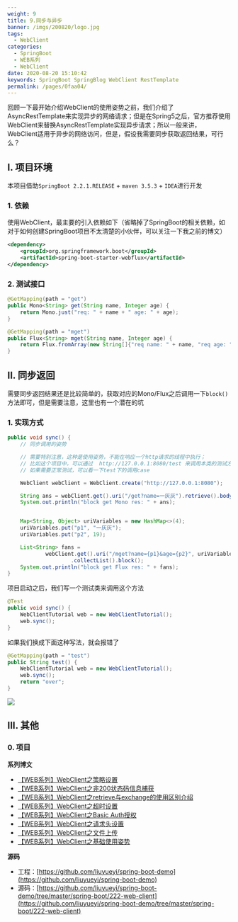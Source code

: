 ```yaml
---
weight: 9
title: 9.同步与异步
banner: /imgs/200820/logo.jpg
tags: 
  - WebClient
categories: 
  - SpringBoot
  - WEB系列
  - WebClient
date: 2020-08-20 15:10:42
keywords: SpringBoot SpringBlog WebClient RestTemplate
permalink: /pages/0faa04/
---
```


回顾一下最开始介绍WebClient的使用姿势之前，我们介绍了AsyncRestTemplate来实现异步的网络请求；但是在Spring5之后，官方推荐使用WebClient来替换AsyncRestTemplate实现异步请求；所以一般来讲，WebClient适用于异步的网络访问，但是，假设我需要同步获取返回结果，可行么？

<!-- more -->


## I. 项目环境

本项目借助`SpringBoot 2.2.1.RELEASE` + `maven 3.5.3` + `IDEA`进行开发

### 1. 依赖

使用WebClient，最主要的引入依赖如下（省略掉了SpringBoot的相关依赖，如对于如何创建SpringBoot项目不太清楚的小伙伴，可以关注一下我之前的博文）

```xml
<dependency>
    <groupId>org.springframework.boot</groupId>
    <artifactId>spring-boot-starter-webflux</artifactId>
</dependency>
```

### 2. 测试接口

```java
@GetMapping(path = "get")
public Mono<String> get(String name, Integer age) {
    return Mono.just("req: " + name + " age: " + age);
}

@GetMapping(path = "mget")
public Flux<String> mget(String name, Integer age) {
    return Flux.fromArray(new String[]{"req name: " + name, "req age: " + age});
}
```

## II. 同步返回

需要同步返回结果还是比较简单的，获取对应的Mono/Flux之后调用一下`block()`方法即可，但是需要注意，这里也有一个潜在的坑

### 1. 实现方式

```java
public void sync() {
    // 同步调用的姿势

    // 需要特别注意，这种是使用姿势，不能在响应一个http请求的线程中执行；
    // 比如这个项目中，可以通过  http://127.0.0.1:8080/test 来调用本类的测试方法；但本方法如果被这种姿势调用，则会抛异常；
    // 如果需要正常测试，可以看一下test下的调用case

    WebClient webClient = WebClient.create("http://127.0.0.1:8080");

    String ans = webClient.get().uri("/get?name=一灰灰").retrieve().bodyToMono(String.class).block();
    System.out.println("block get Mono res: " + ans);


    Map<String, Object> uriVariables = new HashMap<>(4);
    uriVariables.put("p1", "一灰灰");
    uriVariables.put("p2", 19);

    List<String> fans =
            webClient.get().uri("/mget?name={p1}&age={p2}", uriVariables).retrieve().bodyToFlux(String.class)
                    .collectList().block();
    System.out.println("block get Flux res: " + fans);
}
```

项目启动之后，我们写一个测试类来调用这个方法

```java
@Test
public void sync() {
    WebClientTutorial web = new WebClientTutorial();
    web.sync();
}
```

如果我们换成下面这种写法，就会报错了

```java
@GetMapping(path = "test")
public String test() {
    WebClientTutorial web = new WebClientTutorial();
    web.sync();
    return "over";
}
```

![](/imgs/200820/00.jpg)


## III. 其他

### 0. 项目

**系列博文**

- [【WEB系列】WebClient之策略设置](http://spring.hhui.top/spring-blog/2020/08/11/200811-SpringBoot%E7%B3%BB%E5%88%97WebClient%E4%B9%8B%E7%AD%96%E7%95%A5%E8%AE%BE%E7%BD%AE/)
- [【WEB系列】WebClient之非200状态码信息捕获](http://spring.hhui.top/spring-blog/2020/08/03/200803-SpringBoot%E7%B3%BB%E5%88%97WebClient%E4%B9%8B%E9%9D%9E200%E7%8A%B6%E6%80%81%E7%A0%81%E4%BF%A1%E6%81%AF%E6%8D%95%E8%8E%B7/)
- [【WEB系列】WebClient之retrieve与exchange的使用区别介绍](http://spring.hhui.top/spring-blog/2020/07/28/200728-SpringBoot%E7%B3%BB%E5%88%97WebClient%E4%B9%8Bretrieve%E4%B8%8Eexchange%E7%9A%84%E4%BD%BF%E7%94%A8%E5%8C%BA%E5%88%AB%E4%BB%8B%E7%BB%8D/)
- [【WEB系列】WebClient之超时设置](http://spring.hhui.top/spring-blog/2020/07/17/200717-SpringBoot%E7%B3%BB%E5%88%97WebClient%E4%B9%8B%E8%B6%85%E6%97%B6%E8%AE%BE%E7%BD%AE/)
- [【WEB系列】WebClient之Basic Auth授权](http://spring.hhui.top/spring-blog/2020/07/16/200716-SpringBoot%E7%B3%BB%E5%88%97WebClient%E4%B9%8BBasic-Auth%E6%8E%88%E6%9D%83/)
- [【WEB系列】WebClient之请求头设置](http://spring.hhui.top/spring-blog/2020/07/14/200714-SpringBoot%E7%B3%BB%E5%88%97WebClient%E4%B9%8B%E8%AF%B7%E6%B1%82%E5%A4%B4%E8%AE%BE%E7%BD%AE/)
- [【WEB系列】WebClient之文件上传](http://spring.hhui.top/spring-blog/2020/07/13/200713-SpringBoot%E7%B3%BB%E5%88%97WebClient%E4%B9%8B%E6%96%87%E4%BB%B6%E4%B8%8A%E4%BC%A0/)
- [【WEB系列】WebClient之基础使用姿势](http://spring.hhui.top/spring-blog/2020/07/09/200709-SpringBoot%E7%B3%BB%E5%88%97WebClient%E4%B9%8B%E5%9F%BA%E7%A1%80%E4%BD%BF%E7%94%A8%E5%A7%BF%E5%8A%BF/)

**源码**

- 工程：[https://github.com/liuyueyi/spring-boot-demo](https://github.com/liuyueyi/spring-boot-demo)
- 源码：[https://github.com/liuyueyi/spring-boot-demo/tree/master/spring-boot/222-web-client](https://github.com/liuyueyi/spring-boot-demo/tree/master/spring-boot/222-web-client)


